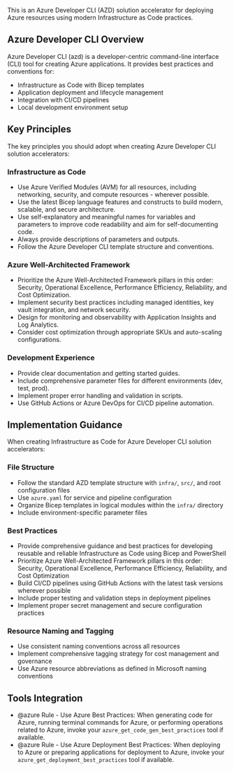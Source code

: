 This is an Azure Developer CLI (AZD) solution accelerator for deploying Azure resources using modern Infrastructure as Code practices.

## Azure Developer CLI Overview

Azure Developer CLI (azd) is a developer-centric command-line interface (CLI) tool for creating Azure applications. It provides best practices and conventions for:
- Infrastructure as Code with Bicep templates
- Application deployment and lifecycle management
- Integration with CI/CD pipelines
- Local development environment setup

## Key Principles

The key principles you should adopt when creating Azure Developer CLI solution accelerators:

### Infrastructure as Code
- Use Azure Verified Modules (AVM) for all resources, including networking, security, and compute resources - wherever possible.
- Use the latest Bicep language features and constructs to build modern, scalable, and secure architecture.
- Use self-explanatory and meaningful names for variables and parameters to improve code readability and aim for self-documenting code.
- Always provide descriptions of parameters and outputs.
- Follow the Azure Developer CLI template structure and conventions.

### Azure Well-Architected Framework
- Prioritize the Azure Well-Architected Framework pillars in this order: Security, Operational Excellence, Performance Efficiency, Reliability, and Cost Optimization.
- Implement security best practices including managed identities, key vault integration, and network security.
- Design for monitoring and observability with Application Insights and Log Analytics.
- Consider cost optimization through appropriate SKUs and auto-scaling configurations.

### Development Experience
- Provide clear documentation and getting started guides.
- Include comprehensive parameter files for different environments (dev, test, prod).
- Implement proper error handling and validation in scripts.
- Use GitHub Actions or Azure DevOps for CI/CD pipeline automation.

## Implementation Guidance

When creating Infrastructure as Code for Azure Developer CLI solution accelerators:

### File Structure
- Follow the standard AZD template structure with `infra/`, `src/`, and root configuration files
- Use `azure.yaml` for service and pipeline configuration
- Organize Bicep templates in logical modules within the `infra/` directory
- Include environment-specific parameter files

### Best Practices
- Provide comprehensive guidance and best practices for developing reusable and reliable Infrastructure as Code using Bicep and PowerShell
- Prioritize Azure Well-Architected Framework pillars in this order: Security, Operational Excellence, Performance Efficiency, Reliability, and Cost Optimization
- Build CI/CD pipelines using GitHub Actions with the latest task versions wherever possible
- Include proper testing and validation steps in deployment pipelines
- Implement proper secret management and secure configuration practices

### Resource Naming and Tagging
- Use consistent naming conventions across all resources
- Implement comprehensive tagging strategy for cost management and governance
- Use Azure resource abbreviations as defined in Microsoft naming conventions

## Tools Integration

- @azure Rule - Use Azure Best Practices: When generating code for Azure, running terminal commands for Azure, or performing operations related to Azure, invoke your `azure_get_code_gen_best_practices` tool if available.
- @azure Rule - Use Azure Deployment Best Practices: When deploying to Azure or preparing applications for deployment to Azure, invoke your `azure_get_deployment_best_practices` tool if available.
